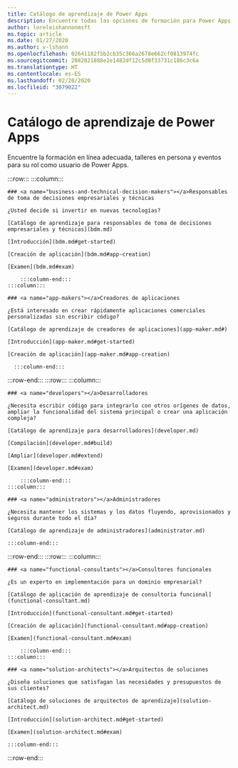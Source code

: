 ```yaml
---
title: Catálogo de aprendizaje de Power Apps
description: Encuentre todas las opciones de formación para Power Apps
author: loreleishannonmsft
ms.topic: article
ms.date: 01/27/2020
ms.author: v-lshann
ms.openlocfilehash: 02641182f5b2cb35c366a2678e662cf0813974fc
ms.sourcegitcommit: 2082821888e2e1482df12c5d0f33731c186c3c6a
ms.translationtype: HT
ms.contentlocale: es-ES
ms.lasthandoff: 02/20/2020
ms.locfileid: "3079022"
---
```

# <a name="learning-catalog-for-power-apps"></a>Catálogo de aprendizaje de Power Apps

Encuentre la formación en línea adecuada, talleres en persona y eventos para su rol como usuario de Power Apps.

:::row:::
    :::column:::

    ### <a name="business-and-technical-decision-makers"></a>Responsables de toma de decisiones empresariales y técnicas

    ¿Usted decide si invertir en nuevas tecnologías? 

    [Catálogo de aprendizaje para responsables de toma de decisiones empresariales y técnicas](bdm.md)

    [Introducción](bdm.md#get-started)

    [Creación de aplicación](bdm.md#app-creation)

    [Examen](bdm.md#exam)

        :::column-end:::
    :::column:::

    ### <a name="app-makers"></a>Creadores de aplicaciones

    ¿Está interesado en crear rápidamente aplicaciones comerciales personalizadas sin escribir código? 

    [Catálogo de aprendizaje de creadores de aplicaciones](app-maker.md#)

    [Introducción](app-maker.md#get-started)

    [Creación de aplicación](app-maker.md#app-creation)

      :::column-end:::
:::row-end:::
:::row:::
    :::column:::

    ### <a name="developers"></a>Desarrolladores

    ¿Necesita escribir código para integrarlo con otros orígenes de datos, ampliar la funcionalidad del sistema principal o crear una aplicación compleja?

    [Catálogo de aprendizaje para desarrolladores](developer.md)

    [Compilación](developer.md#build)

    [Ampliar](developer.md#extend)

    [Examen](developer.md#exam)

        :::column-end:::
    :::column:::

    ### <a name="administrators"></a>Administradores

    ¿Necesita mantener los sistemas y los datos fluyendo, aprovisionados y seguros durante todo el día?

    [Catálogo de aprendizaje de administradores](administrator.md)

    :::column-end:::
:::row-end:::
:::row:::
    :::column:::

    ### <a name="functional-consultants"></a>Consultores funcionales

    ¿Es un experto en implementación para un dominio empresarial? 

    [Catálogo de aplicación de aprendizaje de consultoría funcional](functional-consultant.md)

    [Introducción](functional-consultant.md#get-started)

    [Creación de aplicación](functional-consultant.md#app-creation)

    [Examen](functional-consultant.md#exam)

        :::column-end:::
    :::column:::

    ### <a name="solution-architects"></a>Arquitectos de soluciones

    ¿Diseña soluciones que satisfagan las necesidades y presupuestos de sus clientes?

    [Catálogo de soluciones de arquitectos de aprendizaje](solution-architect.md)

    [Introducción](solution-architect.md#get-started)

    [Examen](solution-architect.md#exam)

    :::column-end:::
:::row-end:::

